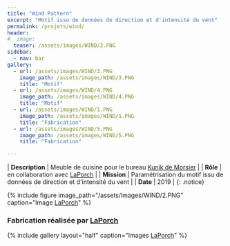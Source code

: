 ```yaml
---
title: "Wind Pattern"
excerpt: "Motif issu de données de direction et d'intensité du vent"
permalink: /projets/wind/
header:
#  image:
  teaser: /assets/images/WIND/2.PNG
sidebar:
  - nav: bar
gallery:
  - url: /assets/images/WIND/3.PNG
    image_path: /assets/images/WIND/3.PNG
    title: "Motif"
  - url: /assets/images/WIND/4.PNG
    image_path: /assets/images/WIND/4.PNG
    title: "Motif"
  - url: /assets/images/WIND/1.PNG
    image_path: /assets/images/WIND/1.PNG
    title: "Fabrication"
  - url: /assets/images/WIND/5.PNG
    image_path: /assets/images/WIND/5.PNG
    title: "Fabrication"

---
```


| **Description** | Meuble de cuisine pour le bureau [Kunìk de Morsier](http://www.kunikdemorsier.ch) |
| **Rôle**  | en collaboration avec [LaPorch](http://www.laporch.ch) |
| **Mission** | Paramétrisation du motif issu de données de direction et d'intensité du vent |
| **Date** | 2019 |
{: .notice}

{% include figure image_path="/assets/images/WIND/2.PNG" caption="Image [LaPorch](http://www.laporch.ch)" %}

### Fabrication réalisée par [LaPorch](http://www.laporch.ch)

{% include gallery layout="half" caption="Images [LaPorch](http://www.laporch.ch)" %}
